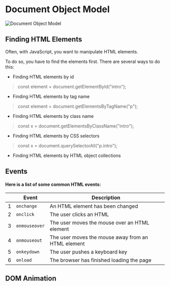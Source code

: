 # Document Object Model
![Document Object Model](https://user-images.githubusercontent.com/86301144/216903592-8b0be86e-9717-4889-b2aa-1af2d34e2157.gif)


## Finding HTML Elements

Often, with JavaScript, you want to manipulate HTML elements.

To do so, you have to find the elements first. There are several ways to do this:

-   Finding HTML elements by id 
> const element = document.getElementById("intro");

-   Finding HTML elements by tag name
> const element = document.getElementsByTagName("p");
-   Finding HTML elements by class name
> const x = document.getElementsByClassName("intro");
-   Finding HTML elements by CSS selectors
> const x = document.querySelectorAll("p.intro");
-   Finding HTML elements by HTML object collections


## Events

####  Here is a list of some common HTML events:
|                |Event                       |Description                   |
|----------------|-------------------------------|-----------------------------|
|1|`onchange`           |An HTML element has been changed        |
|2          |`onclick`            |The user clicks an HTML |element           |
|3     |`onmouseover`|The user moves the mouse over an HTML element|
|4     |`onmouseout`|The user moves the mouse away from an HTML element|
|5     |`onkeydown`|  The user pushes a keyboard key|
|6 |`onload`|The browser has finished loading the page |



## DOM Animation
